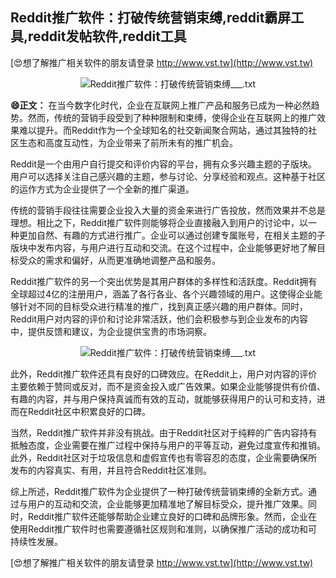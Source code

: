 ## **Reddit推广软件：打破传统营销束缚,reddit霸屏工具,reddit发帖软件,reddit工具**

[😍想了解推广相关软件的朋友请登录 http://www.vst.tw](http://www.vst.tw)

 <center><img src="https://vst.tw/MP4/tuiguang/png/1.png" alt="Reddit推广软件：打破传统营销束缚___.txt"></center>

**😄正文：**
在当今数字化时代，企业在互联网上推广产品和服务已成为一种必然趋势。然而，传统的营销手段受到了种种限制和束缚，使得企业在互联网上的推广效果难以提升。而Reddit作为一个全球知名的社交新闻聚合网站，通过其独特的社区生态和高度互动性，为企业带来了前所未有的推广机会。

Reddit是一个由用户自行提交和评价内容的平台，拥有众多兴趣主题的子版块。用户可以选择关注自己感兴趣的主题，参与讨论、分享经验和观点。这种基于社区的运作方式为企业提供了一个全新的推广渠道。

传统的营销手段往往需要企业投入大量的资金来进行广告投放，然而效果并不总是理想。相比之下，Reddit推广软件则能够将企业直接融入到用户的讨论中，以一种更加自然、有趣的方式进行推广。企业可以通过创建专属账号，在相关主题的子版块中发布内容，与用户进行互动和交流。在这个过程中，企业能够更好地了解目标受众的需求和偏好，从而更准确地调整产品和服务。

Reddit推广软件的另一个突出优势是其用户群体的多样性和活跃度。Reddit拥有全球超过4亿的注册用户，涵盖了各行各业、各个兴趣领域的用户。这使得企业能够针对不同的目标受众进行精准的推广，找到真正感兴趣的用户群体。同时，Reddit用户对内容的评价和讨论非常活跃，他们会积极参与到企业发布的内容中，提供反馈和建议，为企业提供宝贵的市场洞察。

 <center><img src="https://vst.tw/MP4/tuiguang/png/2.png" alt="Reddit推广软件：打破传统营销束缚___.txt"></center>

此外，Reddit推广软件还具有良好的口碑效应。在Reddit上，用户对内容的评价主要依赖于赞同或反对，而不是资金投入或广告效果。如果企业能够提供有价值、有趣的内容，并与用户保持真诚而有效的互动，就能够获得用户的认可和支持，进而在Reddit社区中积累良好的口碑。

当然，Reddit推广软件并非没有挑战。由于Reddit社区对于纯粹的广告内容持有抵触态度，企业需要在推广过程中保持与用户的平等互动，避免过度宣传和推销。此外，Reddit社区对于垃圾信息和虚假宣传也有零容忍的态度，企业需要确保所发布的内容真实、有用，并且符合Reddit社区准则。

综上所述，Reddit推广软件为企业提供了一种打破传统营销束缚的全新方式。通过与用户的互动和交流，企业能够更加精准地了解目标受众，提升推广效果。同时，Reddit推广软件还能够帮助企业建立良好的口碑和品牌形象。然而，企业在使用Reddit推广软件时也需要遵循社区规则和准则，以确保推广活动的成功和可持续性发展。

[😍想了解推广相关软件的朋友请登录 http://www.vst.tw](http://www.vst.tw)



